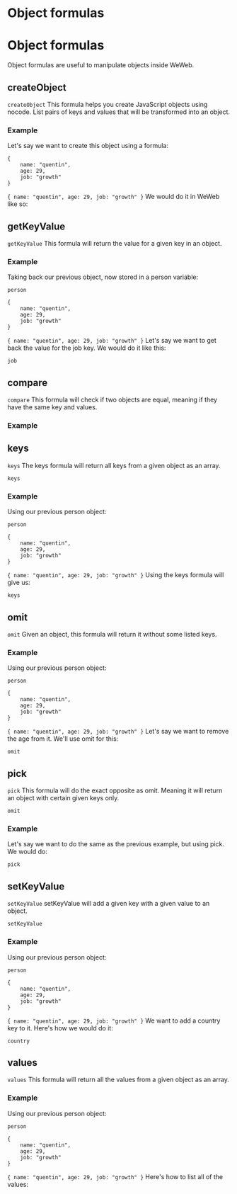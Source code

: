 # Object formulas ​


# Object formulas ​

Object formulas are useful to manipulate objects inside WeWeb.


## createObject ​

`createObject`
This formula helps you create JavaScript objects using nocode. List pairs of keys and values that will be transformed into an object.


### Example ​

Let's say we want to create this object using a formula:

```
{
    name: "quentin",
    age: 29,
    job: "growth"
}
```

`{
    name: "quentin",
    age: 29,
    job: "growth"
}`
We would do it in WeWeb like so:




## getKeyValue ​

`getKeyValue`
This formula will return the value for a given key in an object.


### Example ​

Taking back our previous object, now stored in a person variable:

`person`
```
{
    name: "quentin",
    age: 29,
    job: "growth"
}
```

`{
    name: "quentin",
    age: 29,
    job: "growth"
}`
Let's say we want to get back the value for the job key. We would do it like this:

`job`



## compare ​

`compare`
This formula will check if two objects are equal, meaning if they have the same key and values.


### Example ​




## keys ​

`keys`
The keys formula will return all keys from a given object as an array.

`keys`

### Example ​

Using our previous person object:

`person`
```
{
    name: "quentin",
    age: 29,
    job: "growth"
}
```

`{
    name: "quentin",
    age: 29,
    job: "growth"
}`
Using the keys formula will give us:

`keys`



## omit ​

`omit`
Given an object, this formula will return it without some listed keys.


### Example ​

Using our previous person object:

`person`
```
{
    name: "quentin",
    age: 29,
    job: "growth"
}
```

`{
    name: "quentin",
    age: 29,
    job: "growth"
}`
Let's say we want to remove the age from it. We'll use omit for this:

`omit`



## pick ​

`pick`
This formula will do the exact opposite as omit. Meaning it will return an object with certain given keys only.

`omit`

### Example ​

Let's say we want to do the same as the previous example, but using pick. We would do:

`pick`



## setKeyValue ​

`setKeyValue`
setKeyValue will add a given key with a given value to an object.

`setKeyValue`

### Example ​

Using our previous person object:

`person`
```
{
    name: "quentin",
    age: 29,
    job: "growth"
}
```

`{
    name: "quentin",
    age: 29,
    job: "growth"
}`
We want to add a country key to it. Here's how we would do it:

`country`



## values ​

`values`
This formula will return all the values from a given object as an array.


### Example ​

Using our previous person object:

`person`
```
{
    name: "quentin",
    age: 29,
    job: "growth"
}
```

`{
    name: "quentin",
    age: 29,
    job: "growth"
}`
Here's how to list all of the values:



